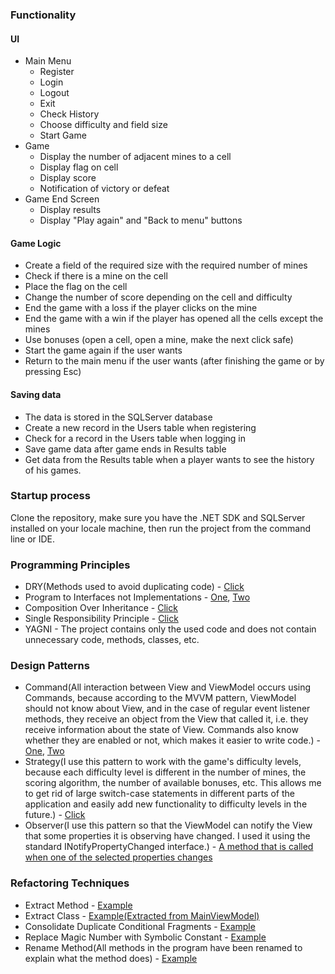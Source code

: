 ### Functionality

#### UI

* Main Menu
  * Register
  * Login
  * Logout
  * Exit
  * Check History
  * Choose difficulty and field size
  * Start Game
* Game
  * Display the number of adjacent mines to a cell
  * Display flag on cell
  * Display score
  * Notification of victory or defeat
* Game End Screen
  * Display results
  * Display "Play again" and "Back to menu" buttons

#### Game Logic

* Create a field of the required size with the required number of mines
* Check if there is a mine on the cell
* Place the flag on the cell
* Change the number of score depending on the cell and difficulty
* End the game with a loss if the player clicks on the mine
* End the game with a win if the player has opened all the cells except the mines
* Use bonuses (open a cell, open a mine, make the next click safe)
* Start the game again if the user wants
* Return to the main menu if the user wants (after finishing the game or by pressing Esc)

#### Saving data

* The data is stored in the SQLServer database
* Create a new record in the Users table when registering
* Check for a record in the Users table when logging in
* Save game data after game ends in Results table
* Get data from the Results table when a player wants to see the history of his games.

### Startup process

Clone the repository, make sure you have the .NET SDK and SQLServer installed on your locale machine, then run the project from the command line or IDE.

### Programming Principles

* DRY(Methods used to avoid duplicating code) - [Click](https://github.com/VadimSush/Minesweeper/blob/master/Minesweeper/Models/ViewModels/MainViewModel.cs#L154-L162)
* Program to Interfaces not Implementations - [One](https://github.com/VadimSush/Minesweeper/blob/master/Minesweeper/Models/ViewModels/MainViewModel.cs#L30), [Two](https://github.com/VadimSush/Minesweeper/blob/master/Minesweeper/Models/GameManager.cs#L33)
* Composition Over Inheritance - [Click](https://github.com/VadimSush/Minesweeper/blob/master/Minesweeper/Models/ViewModels/MainViewModel.cs#L60)
* Single Responsibility Principle - [Click](https://github.com/VadimSush/Minesweeper/blob/master/Minesweeper/Models/Field/Field.cs)
* YAGNI - The project contains only the used code and does not contain unnecessary code, methods, classes, etc.

### Design Patterns

* Command(All interaction between View and ViewModel occurs using Commands, because according to the MVVM pattern, ViewModel should not know about View, and in the case of regular event listener methods, they receive an object from the View that called it, i.e. they receive information about the state of View. Commands also know whether they are enabled or not, which makes it easier to write code.) - [One](https://github.com/VadimSush/Minesweeper/blob/master/Minesweeper/Models/ViewModels/MainViewModel.cs#L74-L88), [Two](https://github.com/VadimSush/Minesweeper/blob/master/Minesweeper/Models/ViewModels/MenuViewModel.cs#L166-L180)
* Strategy(I use this pattern to work with the game's difficulty levels, because each difficulty level is different in the number of mines, the scoring algorithm, the number of available bonuses, etc. This allows me to get rid of large switch-case statements in different parts of the application and easily add new functionality to difficulty levels in the future.) - [Click](https://github.com/VadimSush/Minesweeper/tree/master/Minesweeper/Models/DifficultyStrategy)
* Observer(I use this pattern so that the ViewModel can notify the View that some properties it is observing have changed. I used it using the standard INotifyPropertyChanged interface.) - [A method that is called when one of the selected properties changes](https://github.com/VadimSush/Minesweeper/blob/master/Minesweeper/Models/ViewModels/ObserverModels/GameStatusViewModel.cs#L99-L102)

### Refactoring Techniques

* Extract Method - [Example](https://github.com/VadimSush/Minesweeper/blob/master/Minesweeper/Models/ViewModels/MainViewModel.cs#L164-L179)
* Extract Class - [Example(Extracted from MainViewModel)](https://github.com/VadimSush/Minesweeper/blob/master/Minesweeper/Models/ViewModels/ObserverModels/GameStatusViewModel.cs)
* Consolidate Duplicate Conditional Fragments - [Example](https://github.com/VadimSush/Minesweeper/blob/master/Minesweeper/Models/GameManager.cs#L116)
* Replace Magic Number with Symbolic Constant - [Example](https://github.com/VadimSush/Minesweeper/blob/master/Minesweeper/Models/DifficultyStrategy/IntermediateDifficultyStrategy.cs#L14)
* Rename Method(All methods in the program have been renamed to explain what the method does) - [Example](https://github.com/VadimSush/Minesweeper/blob/master/Minesweeper/Models/ViewModels/Commands/GameCommandService.cs#L16)
